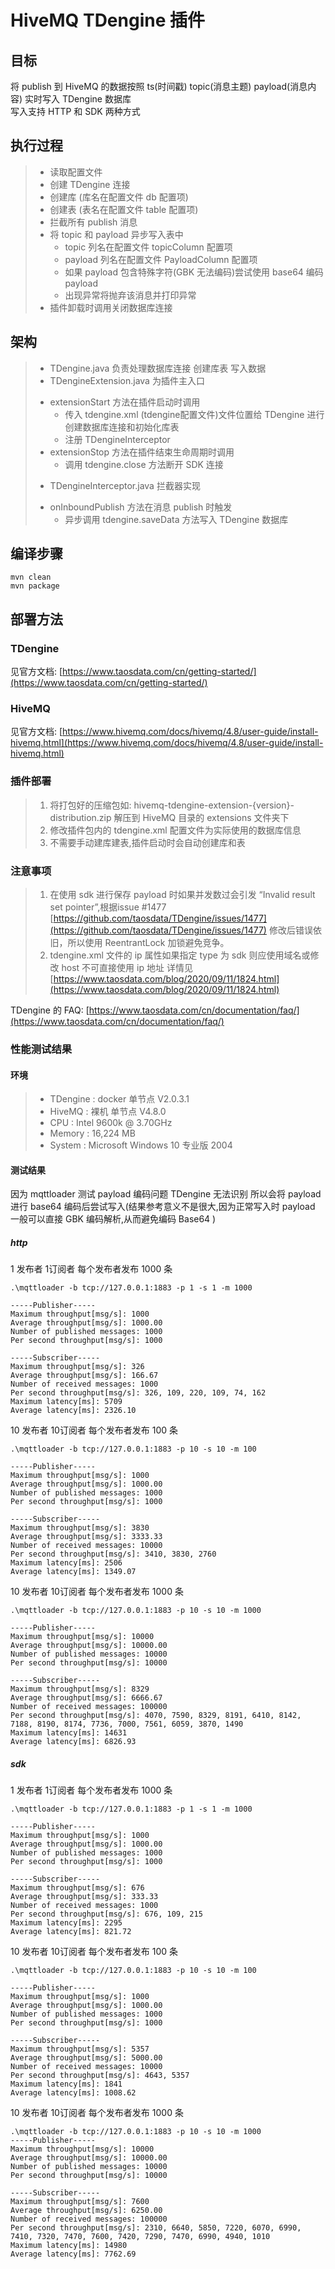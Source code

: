 # HiveMQ TDengine 插件

## 目标
将 publish 到 HiveMQ 的数据按照 ts(时间戳) topic(消息主题) payload(消息内容) 实时写入 TDengine 数据库  
写入支持 HTTP 和 SDK 两种方式

## 执行过程
> + 读取配置文件
> + 创建 TDengine 连接
> + 创建库 (库名在配置文件 db 配置项)
> + 创建表 (表名在配置文件 table 配置项)
> + 拦截所有 publish 消息
> + 将 topic 和 payload 异步写入表中 
>   - topic 列名在配置文件 topicColumn 配置项
>   - payload 列名在配置文件 PayloadColumn 配置项
>   - 如果 payload 包含特殊字符(GBK 无法编码)尝试使用 base64 编码 payload
>   - 出现异常将抛弃该消息并打印异常
> + 插件卸载时调用关闭数据库连接

## 架构
> + TDengine.java 负责处理数据库连接 创建库表 写入数据
> + TDengineExtension.java 为插件主入口 
>  - extensionStart 方法在插件启动时调用
>    * 传入 tdengine.xml (tdengine配置文件)文件位置给 TDengine 进行创建数据库连接和初始化库表
>    * 注册 TDengineInterceptor
>  - extensionStop 方法在插件结束生命周期时调用
>    * 调用 tdengine.close 方法断开 SDK 连接
> + TDengineInterceptor.java 拦截器实现
>  - onInboundPublish 方法在消息 publish 时触发
>    * 异步调用 tdengine.saveData 方法写入 TDengine 数据库

## 编译步骤
```shell script
mvn clean
mvn package
```

## 部署方法
### TDengine 
见官方文档: [https://www.taosdata.com/cn/getting-started/](https://www.taosdata.com/cn/getting-started/)

### HiveMQ
见官方文档: [https://www.hivemq.com/docs/hivemq/4.8/user-guide/install-hivemq.html](https://www.hivemq.com/docs/hivemq/4.8/user-guide/install-hivemq.html)

### 插件部署
> 1. 将打包好的压缩包如: hivemq-tdengine-extension-{version}-distribution.zip 解压到 HiveMQ 目录的 extensions 文件夹下  
> 2. 修改插件包内的 tdengine.xml 配置文件为实际使用的数据库信息  
> 3. 不需要手动建库建表,插件启动时会自动创建库和表

### 注意事项
> 1. 在使用 sdk 进行保存 payload 时如果并发数过会引发 “Invalid result set pointer”,根据issue #1477 [https://github.com/taosdata/TDengine/issues/1477](https://github.com/taosdata/TDengine/issues/1477) 修改后错误依旧，所以使用 ReentrantLock 加锁避免竞争。
> 2. tdengine.xml 文件的 ip 属性如果指定 type 为 sdk 则应使用域名或修改 host 不可直接使用 ip 地址 详情见 [https://www.taosdata.com/blog/2020/09/11/1824.html](https://www.taosdata.com/blog/2020/09/11/1824.html)

TDengine 的 FAQ: [https://www.taosdata.com/cn/documentation/faq/](https://www.taosdata.com/cn/documentation/faq/)

### 性能测试结果
#### 环境
> * TDengine : docker 单节点  V2.0.3.1
> * HiveMQ : 裸机 单节点 V4.8.0
> * CPU : Intel 9600k @ 3.70GHz
> * Memory : 16,224 MB
> * System : Microsoft Windows 10 专业版 2004
#### 测试结果
因为 mqttloader 测试 payload 编码问题 TDengine 无法识别 所以会将 payload 进行 base64 编码后尝试写入(结果参考意义不是很大,因为正常写入时 payload 一般可以直接 GBK 编码解析,从而避免编码 Base64 )

##### http
1 发布者 1订阅者 每个发布者发布 1000 条
```shell script
.\mqttloader -b tcp://127.0.0.1:1883 -p 1 -s 1 -m 1000

-----Publisher-----
Maximum throughput[msg/s]: 1000
Average throughput[msg/s]: 1000.00
Number of published messages: 1000
Per second throughput[msg/s]: 1000

-----Subscriber-----
Maximum throughput[msg/s]: 326
Average throughput[msg/s]: 166.67
Number of received messages: 1000
Per second throughput[msg/s]: 326, 109, 220, 109, 74, 162
Maximum latency[ms]: 5709
Average latency[ms]: 2326.10
```

10 发布者 10订阅者 每个发布者发布 100 条
```shell script
.\mqttloader -b tcp://127.0.0.1:1883 -p 10 -s 10 -m 100

-----Publisher-----
Maximum throughput[msg/s]: 1000
Average throughput[msg/s]: 1000.00
Number of published messages: 1000
Per second throughput[msg/s]: 1000

-----Subscriber-----
Maximum throughput[msg/s]: 3830
Average throughput[msg/s]: 3333.33
Number of received messages: 10000
Per second throughput[msg/s]: 3410, 3830, 2760
Maximum latency[ms]: 2506
Average latency[ms]: 1349.07
```

10 发布者 10订阅者 每个发布者发布 1000 条
```shell script
.\mqttloader -b tcp://127.0.0.1:1883 -p 10 -s 10 -m 1000

-----Publisher-----
Maximum throughput[msg/s]: 10000
Average throughput[msg/s]: 10000.00
Number of published messages: 10000
Per second throughput[msg/s]: 10000

-----Subscriber-----
Maximum throughput[msg/s]: 8329
Average throughput[msg/s]: 6666.67
Number of received messages: 100000
Per second throughput[msg/s]: 4070, 7590, 8329, 8191, 6410, 8142, 7188, 8190, 8174, 7736, 7000, 7561, 6059, 3870, 1490
Maximum latency[ms]: 14631
Average latency[ms]: 6826.93
```

##### sdk
1 发布者 1订阅者 每个发布者发布 1000 条
```shell script
.\mqttloader -b tcp://127.0.0.1:1883 -p 1 -s 1 -m 1000

-----Publisher-----
Maximum throughput[msg/s]: 1000
Average throughput[msg/s]: 1000.00
Number of published messages: 1000
Per second throughput[msg/s]: 1000

-----Subscriber-----
Maximum throughput[msg/s]: 676
Average throughput[msg/s]: 333.33
Number of received messages: 1000
Per second throughput[msg/s]: 676, 109, 215
Maximum latency[ms]: 2295
Average latency[ms]: 821.72
```

10 发布者 10订阅者 每个发布者发布 100 条
```shell script
.\mqttloader -b tcp://127.0.0.1:1883 -p 10 -s 10 -m 100

-----Publisher-----
Maximum throughput[msg/s]: 1000
Average throughput[msg/s]: 1000.00
Number of published messages: 1000
Per second throughput[msg/s]: 1000

-----Subscriber-----
Maximum throughput[msg/s]: 5357
Average throughput[msg/s]: 5000.00
Number of received messages: 10000
Per second throughput[msg/s]: 4643, 5357
Maximum latency[ms]: 1841
Average latency[ms]: 1008.62
```

10 发布者 10订阅者 每个发布者发布 1000 条
```shell script
.\mqttloader -b tcp://127.0.0.1:1883 -p 10 -s 10 -m 1000
-----Publisher-----
Maximum throughput[msg/s]: 10000
Average throughput[msg/s]: 10000.00
Number of published messages: 10000
Per second throughput[msg/s]: 10000

-----Subscriber-----
Maximum throughput[msg/s]: 7600
Average throughput[msg/s]: 6250.00
Number of received messages: 100000
Per second throughput[msg/s]: 2310, 6640, 5850, 7220, 6070, 6990, 7410, 7320, 7470, 7600, 7420, 7290, 7470, 6990, 4940, 1010
Maximum latency[ms]: 14980
Average latency[ms]: 7762.69
```
